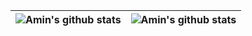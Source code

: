 | ![Amin's github stats](https://github-readme-stats.vercel.app/api?username=ThingCoder&show_icons=true&theme=dracula&title_color=4caf50&icon_color=ffb74d&hide_title=true) | ![Amin's github stats](https://github-readme-stats.vercel.app/api/top-langs/?username=ThingCoder&layout=compact&theme=dracula&title_color=FFFFFF) |
| --- | --- | 
